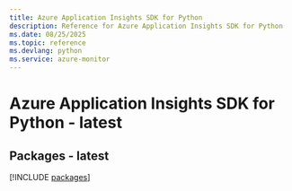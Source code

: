 ```yaml
---
title: Azure Application Insights SDK for Python
description: Reference for Azure Application Insights SDK for Python
ms.date: 08/25/2025
ms.topic: reference
ms.devlang: python
ms.service: azure-monitor
---
```

# Azure Application Insights SDK for Python - latest
## Packages - latest
[!INCLUDE [packages](application-insights-index.md)]